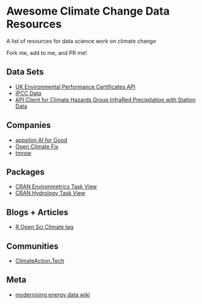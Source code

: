 # Awesome Climate Change Data Resources
A list of resources for data science work on climate change

Fork me, add to me, and PR me!

## Data Sets

* [UK Environmental Performance Certificates API](https://epc.opendatacommunities.org/docs/api)
* [IPCC Data](http://ipcc-data.org/)
* [API Client for Climate Hazards Group InfraRed Precipitation with Station Data](https://docs.ropensci.org/chirps/)

## Companies

* [appsilon AI for Good](https://appsilon.com/ai-for-good/)
* [Open Climate Fix](https://openclimatefix.org/)
* [tmrow](https://www.tmrow.com/mission)

## Packages

* [CRAN Environmetrics Task View](https://cran.r-project.org/web/views/Environmetrics.html)
* [CRAN Hydrology Task View](https://cran.r-project.org/web/views/Hydrology.html)

## Blogs + Articles

* [R Open Sci Climate tag](https://ropensci.org/tags/climate/)

## Communities

* [ClimateAction.Tech](https://climateaction.tech/)

## Meta

* [modernising energy data wiki](https://modernisingenergydata.atlassian.net/wiki/spaces/MED/overview)
